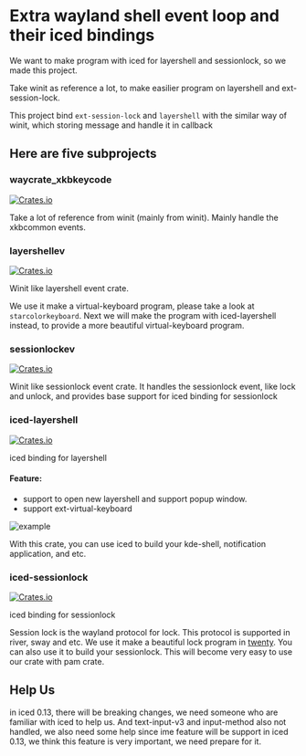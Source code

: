 # Extra wayland shell event loop and their iced bindings

We want to make program with iced for layershell and sessionlock, so we made this project.

Take winit as reference a lot, to make easilier program on layershell and ext-session-lock.

This project bind `ext-session-lock` and `layershell` with the similar way of winit, which storing message and handle it in callback

## Here are five subprojects

### waycrate_xkbkeycode
[![Crates.io](https://img.shields.io/crates/v/waycrate_xkbkeycode.svg)](https://crates.io/crates/waycrate_xkbkeycode)

Take a lot of reference from winit (mainly from winit). Mainly handle the xkbcommon events.

### layershellev
[![Crates.io](https://img.shields.io/crates/v/layershellev.svg)](https://crates.io/crates/layershellev)

Winit like layershell event crate.

We use it make a virtual-keyboard program, please take a look at `starcolorkeyboard`. Next we will make the program with iced-layershell instead, to provide a more beautiful virtual-keyboard program.

### sessionlockev
[![Crates.io](https://img.shields.io/crates/v/sessionlockev.svg)](https://crates.io/crates/sessionlockev)

Winit like sessionlock event crate. It handles the sessionlock event, like lock and unlock, and provides base support for iced binding for sessionlock

### iced-layershell
[![Crates.io](https://img.shields.io/crates/v/iced-layershell.svg)](https://crates.io/crates/iced-layershell)

iced binding for layershell

#### Feature:

- support to open new layershell and support popup window.
- support ext-virtual-keyboard

![example](./misc/iced_layershell_example.png)

With this crate, you can use iced to build your kde-shell, notification application, and etc.

### iced-sessionlock
[![Crates.io](https://img.shields.io/crates/v/iced-sessionlock.svg)](https://crates.io/crates/iced-sessionlock)

iced binding for sessionlock

Session lock is the wayland protocol for lock. This protocol is supported in river, sway and etc. We use it make a beautiful lock program in [twenty](https://github.com/waycrate/twenty). You can also use it to build your sessionlock. This will become very easy to use our crate with pam crate.


## Help Us

in iced 0.13, there will be breaking changes, we need someone who are familiar with iced to help us. And text-input-v3 and input-method also not handled, we also need some help since ime feature will be support in iced 0.13, we think this feature is very important, we need prepare for it.
